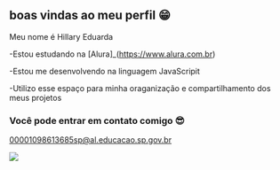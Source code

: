 ## boas vindas ao meu perfil 😁

Meu nome é Hillary Eduarda

-Estou estudando na [Alura]_(https://www.alura.com.br)

-Estou me desenvolvendo na linguagem JavaScripit

-Utilizo esse espaço para minha oraganização e compartilhamento dos meus projetos

### Você pode entrar em contato comigo 😎

00001098613685sp@al.educacao.sp.gov.br



![](https://media.tenor.com/AEFz2mrIye4AAAAM/dumbledore-snape.gif)
